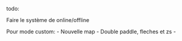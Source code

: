 todo:
<!-- Mettre les jwt dans un cookie httpOnly -->
Faire le système de online/offline

Pour mode custom:
    - Nouvelle map
    - Double paddle, fleches et zs
    - 
